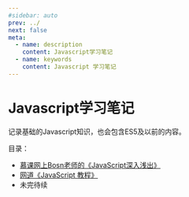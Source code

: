 ```yaml
---
#sidebar: auto
prev: ../
next: false
meta:
  - name: description
    content: Javascript学习笔记
  - name: keywords
    content: Javascript 学习笔记
---
```


# Javascript学习笔记
记录基础的Javascript知识，也会包含ES5及以前的内容。

目录：

- [慕课网上Bosn老师的《JavaScript深入浅出》](bosn/)
- [网道《JavaScript 教程》](wangdoc/)
- 未完待续
